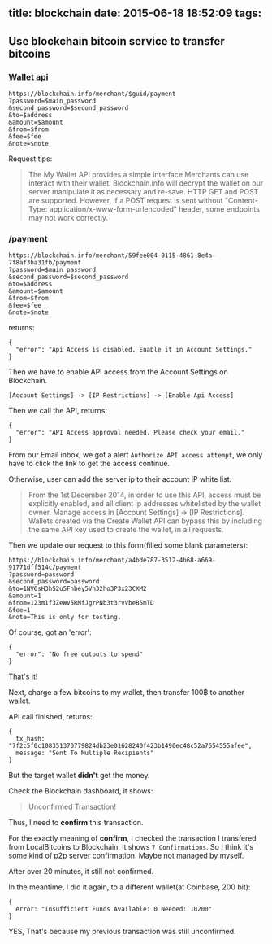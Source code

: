 title: blockchain
date: 2015-06-18 18:52:09
tags:
---

## Use blockchain bitcoin service to transfer bitcoins

### [Wallet api](https://blockchain.info/api/blockchain_wallet_api)

```
https://blockchain.info/merchant/$guid/payment
?password=$main_password
&second_password=$second_password
&to=$address
&amount=$amount
&from=$from
&fee=$fee
&note=$note
```

Request tips:

> The My Wallet API provides a simple interface Merchants can use interact with their wallet. Blockchain.info will decrypt the wallet on our server manipulate it as necessary and re-save. HTTP GET and POST are supported. However, if a POST request is sent without "Content-Type: application/x-www-form-urlencoded" header, some endpoints may not work correctly.

### /payment

```
https://blockchain.info/merchant/59fee004-0115-4861-8e4a-7f8af3ba31fb/payment
?password=$main_password
&second_password=$second_password
&to=$address
&amount=$amount
&from=$from
&fee=$fee
&note=$note
```

returns:

```
{
  "error": "Api Access is disabled. Enable it in Account Settings."
}
```

Then we have to enable API access from the Account Settings on Blockchain.

```
[Account Settings] -> [IP Restrictions] -> [Enable Api Access]
```

Then we call the API, returns:

```
{
  "error": "API Access approval needed. Please check your email."
}
```

From our Email inbox, we got a alert `Authorize API access attempt`, we only have to click the link to get the access continue.

Otherwise, user can add the server ip to their account IP white list.

> From the 1st December 2014, in order to use this API, access must be explicitly enabled, and all client ip addresses whitelisted by the wallet owner. Manage access in [Account Settings] -> [IP Restrictions]. Wallets created via the Create Wallet API can bypass this by including the same API key used to create the wallet, in all requests.

Then we update our request to this form(filled some blank parameters):

```
https://blockchain.info/merchant/a4bde787-3512-4b68-a669-91771dff514c/payment
?password=password
&second_password=password
&to=1NV6sH3hS2u5Fnbey5Vh32ho3P3x23CXM2
&amount=1
&from=123m1f3ZeWV5RMfJgrPNb3t3rvVbeB5mTD
&fee=1
&note=This is only for testing.
```

Of course, got an 'error':

```
{
  "error": "No free outputs to spend"
}
```

That's it!

Next, charge a few bitcoins to my wallet, then transfer 100฿ to another wallet.

API call finished, returns:

```
{
  tx_hash: "7f2c5f0c108351370779824db23e01628240f423b1490ec48c52a7654555afee",
  message: "Sent To Multiple Recipients"
}
```

But the target wallet **didn't** get the money.

Check the Blockchain dashboard, it shows:

> Unconfirmed Transaction!

Thus, I need to **confirm** this transaction.

For the exactly meaning of **confirm**, I checked the transaction I transfered from LocalBitcoins to Blockchain, it shows `7 Confirmations`. So I think it's some kind of p2p server confirmation. Maybe not managed by myself.

After over 20 minutes, it still not confirmed.

In the meantime, I did it again, to a different wallet(at Coinbase, 200 bit):

```
{
  error: "Insufficient Funds Available: 0 Needed: 10200"
}
```

YES, That's because my previous transaction was still unconfirmed.
